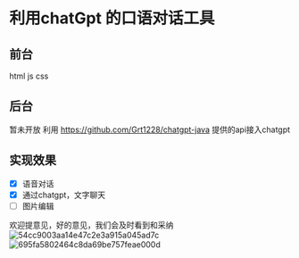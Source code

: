 # 利用chatGpt 的口语对话工具 



## 前台 
html js css

## 后台
暂未开放 
利用 https://github.com/Grt1228/chatgpt-java 提供的api接入chatgpt

## 实现效果

- [x] 语音对话
- [x] 通过chatgpt，文字聊天
- [ ] 图片编辑

欢迎提意见，好的意见，我们会及时看到和采纳
![54cc9003aa14e47c2e3a915a045ad7c](https://img.ggball.top/picGo/54cc9003aa14e47c2e3a915a045ad7c.png)
![695fa5802464c8da69be757feae000d](https://img.ggball.top/picGo/695fa5802464c8da69be757feae000d.jpg)